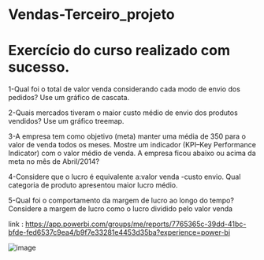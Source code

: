 # Vendas-Terceiro_projeto
<h1>Exercício do curso realizado com sucesso.</h1>
<p>
1-Qual foi o total de valor venda considerando cada modo de envio dos pedidos? Use um gráfico de cascata.
</p>
<p>
2-Quais mercados tiveram o maior custo médio de envio dos produtos vendidos? Use um gráfico treemap.
</p>
<p>
3-A empresa tem como objetivo (meta) manter uma média de 350 para o valor de venda todos os meses. Mostre um indicador (KPI–Key Performance Indicator) com o valor médio de venda. A empresa ficou abaixo ou acima da meta no mês de Abril/2014?
</p>  
<p>
4-Considere que o lucro é equivalente a:valor venda -custo envio. Qual categoria de produto apresentou maior lucro médio.
</p>
<p>
5-Qual foi o comportamento da margem de lucro ao longo do tempo? Considere a margem de lucro como o lucro dividido pelo valor venda
</p>

link : https://app.powerbi.com/groups/me/reports/7765365c-39dd-41bc-bfde-fed6537c9ea4/b9f7e33281e4453d35ba?experience=power-bi

![image](https://github.com/user-attachments/assets/f48a8081-e086-45ab-8d12-7d5f341b6c35)
